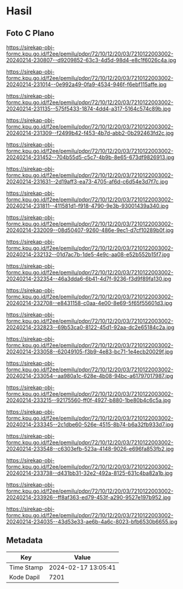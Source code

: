 # Hasil

## Foto C Plano

https://sirekap-obj-formc.kpu.go.id/f2ee/pemilu/pdpr/72/10/12/20/03/7210122003002-20240214-230807--d9209852-63c3-4d5d-98d4-e8c1f6026c4a.jpg

https://sirekap-obj-formc.kpu.go.id/f2ee/pemilu/pdpr/72/10/12/20/03/7210122003002-20240214-231014--0e992a49-0fa9-4534-946f-f6ebf115affe.jpg

https://sirekap-obj-formc.kpu.go.id/f2ee/pemilu/pdpr/72/10/12/20/03/7210122003002-20240214-231135--575f5433-1874-4dd4-a317-5164c574c89b.jpg

https://sirekap-obj-formc.kpu.go.id/f2ee/pemilu/pdpr/72/10/12/20/03/7210122003002-20240214-231309--f2499b42-f453-4b7d-abb2-0b292463fd2c.jpg

https://sirekap-obj-formc.kpu.go.id/f2ee/pemilu/pdpr/72/10/12/20/03/7210122003002-20240214-231452--704b55d5-c5c7-4b9b-8e65-673df9826913.jpg

https://sirekap-obj-formc.kpu.go.id/f2ee/pemilu/pdpr/72/10/12/20/03/7210122003002-20240214-231631--2d19aff3-ea73-4705-af6d-c6d54e3d7f7c.jpg

https://sirekap-obj-formc.kpu.go.id/f2ee/pemilu/pdpr/72/10/12/20/03/7210122003002-20240214-231811--411581d1-f918-4790-9e3b-93001439a340.jpg

https://sirekap-obj-formc.kpu.go.id/f2ee/pemilu/pdpr/72/10/12/20/03/7210122003002-20240214-232009--08d50407-9260-486e-9ec1-d7cf10289b0f.jpg

https://sirekap-obj-formc.kpu.go.id/f2ee/pemilu/pdpr/72/10/12/20/03/7210122003002-20240214-232132--01d7ac7b-1de5-4e9c-aa08-e52b552b15f7.jpg

https://sirekap-obj-formc.kpu.go.id/f2ee/pemilu/pdpr/72/10/12/20/03/7210122003002-20240214-232354--46a3dda6-6b41-4d7f-9236-f3d9f89fa130.jpg

https://sirekap-obj-formc.kpu.go.id/f2ee/pemilu/pdpr/72/10/12/20/03/7210122003002-20240214-232708--e8431158-c0aa-4e00-8e69-5f65f55601d3.jpg

https://sirekap-obj-formc.kpu.go.id/f2ee/pemilu/pdpr/72/10/12/20/03/7210122003002-20240214-232823--69b53ca0-8122-45d1-92aa-dc2e65184c2a.jpg

https://sirekap-obj-formc.kpu.go.id/f2ee/pemilu/pdpr/72/10/12/20/03/7210122003002-20240214-233058--62049105-f3b9-4e83-bc71-1e4ecb20029f.jpg

https://sirekap-obj-formc.kpu.go.id/f2ee/pemilu/pdpr/72/10/12/20/03/7210122003002-20240214-233054--aa980a1c-628e-4b08-94bc-a61797017987.jpg

https://sirekap-obj-formc.kpu.go.id/f2ee/pemilu/pdpr/72/10/12/20/03/7210122003002-20240214-233215--92175560-ff0f-4927-b880-1be80b4c6c5a.jpg

https://sirekap-obj-formc.kpu.go.id/f2ee/pemilu/pdpr/72/10/12/20/03/7210122003002-20240214-233345--2c1dbe60-526e-4515-8b74-b6a32fb933d7.jpg

https://sirekap-obj-formc.kpu.go.id/f2ee/pemilu/pdpr/72/10/12/20/03/7210122003002-20240214-233548--c6303efb-523a-4148-9026-e696fa853fb2.jpg

https://sirekap-obj-formc.kpu.go.id/f2ee/pemilu/pdpr/72/10/12/20/03/7210122003002-20240214-233738--d431bb31-32e2-492a-8125-631c4ba82a1b.jpg

https://sirekap-obj-formc.kpu.go.id/f2ee/pemilu/pdpr/72/10/12/20/03/7210122003002-20240214-233926--ff8af363-ed79-453f-a290-9527e197b952.jpg

https://sirekap-obj-formc.kpu.go.id/f2ee/pemilu/pdpr/72/10/12/20/03/7210122003002-20240214-234035--43d53e33-ae6b-4a6c-8023-bfb6530b6655.jpg


## Metadata

| Key        | Value               |
| ---------- | ------------------- |
| Time Stamp | 2024-02-17 13:05:41 |
| Kode Dapil | 7201                |



